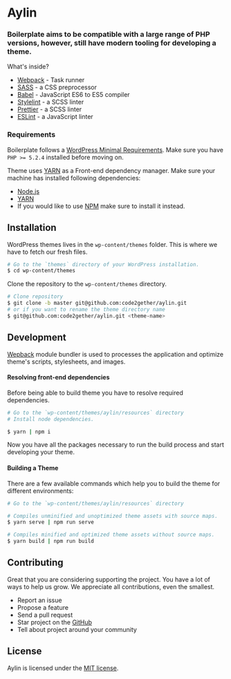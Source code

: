 # Aylin

### Boilerplate aims to be compatible with a large range of PHP versions, however, still have modern tooling for developing a theme.

What's inside?

- [Webpack](//webpack.js.org/) - Task runner
- [SASS](//sass-lang.com/) - a CSS preprocessor
- [Babel](//babeljs.io/) - JavaScript ES6 to ES5 compiler
- [Stylelint](//stylelint.io/) - a SCSS linter
- [Prettier](//prettier.io/) - a SCSS linter
- [ESLint](//eslint.org/) - a JavaScript linter

### Requirements

Boilerplate follows a [WordPress Minimal Requirements](https://wordpress.org/about/requirements/). Make sure you have `PHP >= 5.2.4` installed before moving on.

Theme uses [YARN](https://yarnpkg.com/en/docs/install#mac-stable) as a Front-end dependency manager. Make sure your machine has installed following dependencies:

- [Node.js](//nodejs.org/)
- [YARN](https://yarnpkg.com/en/docs/install#mac-stable)
- If you would like to use [NPM](//www.npmjs.com/) make sure to install it instead.

## Installation

WordPress themes lives in the `wp-content/themes` folder. This is where we have to fetch our fresh files.

```bash
# Go to the `themes` directory of your WordPress installation.
$ cd wp-content/themes
```

Clone the repository to the `wp-content/themes` directory.

```bash
# Clone repository
$ git clone -b master git@github.com:code2gether/aylin.git
# or if you want to rename the theme directory name
$ git@github.com:code2gether/aylin.git <theme-name>
```

## Development

[Wepback](https://webpack.js.org/) module bundler is used to processes the application and optimize theme's scripts, stylesheets, and images.

#### Resolving front-end dependencies

Before being able to build theme you have to resolve required dependencies.

```bash
# Go to the `wp-content/themes/aylin/resources` directory
# Install node dependencies.

$ yarn | npm i
```

Now you have all the packages necessary to run the build process and start developing your theme.

#### Building a Theme

There are a few available commands which help you to build the theme for different environments:

```bash
# Go to the `wp-content/themes/aylin/resources` directory

# Compiles unminified and unoptimized theme assets with source maps.
$ yarn serve | npm run serve

# Compiles minified and optimized theme assets without source maps.
$ yarn build | npm run build
```

## Contributing

Great that you are considering supporting the project. You have a lot of ways to help us grow. We appreciate all contributions, even the smallest.

- Report an issue
- Propose a feature
- Send a pull request
- Star project on the [GitHub](https://github.com/code2gether/aylin)
- Tell about project around your community

## License

Aylin is licensed under the [MIT license](http://opensource.org/licenses/MIT).
